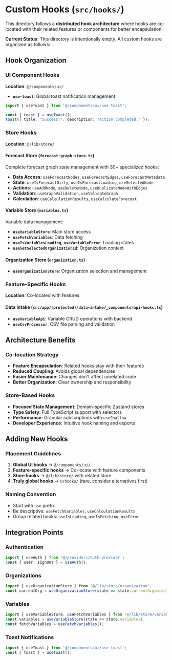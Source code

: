 # Custom Hooks (`src/hooks/`)

This directory follows a **distributed hook architecture** where hooks are co-located with their related features or components for better encapsulation.

**Current Status**: This directory is intentionally empty. All custom hooks are organized as follows:

## Hook Organization

### UI Component Hooks
**Location**: `@/components/ui/`
- **`use-toast`**: Global toast notification management

```typescript
import { useToast } from '@/components/ui/use-toast';

const { toast } = useToast();
toast({ title: "Success!", description: "Action completed." });
```

### Store Hooks
**Location**: `@/lib/store/`

#### Forecast Store (`forecast-graph-store.ts`)
Complete forecast graph state management with 30+ specialized hooks:
- **Data Access**: `useForecastNodes`, `useForecastEdges`, `useForecastMetadata`
- **State**: `useIsForecastDirty`, `useIsForecastLoading`, `useSelectedNode`
- **Actions**: `useAddNode`, `useDeleteNode`, `useDuplicateNodeWithEdges`
- **Validation**: `useGraphValidation`, `useValidateGraph`
- **Calculation**: `useCalculationResults`, `useCalculateForecast`

#### Variable Store (`variables.ts`)
Variable data management:
- **`useVariableStore`**: Main store access
- **`useFetchVariables`**: Data fetching
- **`useIsVariablesLoading`**, **`useVariableError`**: Loading states
- **`useSetSelectedOrganizationId`**: Organization context

#### Organization Store (`organization.ts`)
- **`useOrganizationStore`**: Organization selection and management

### Feature-Specific Hooks
**Location**: Co-located with features

#### Data Intake (`src/app/(protected)/data-intake/_components/api-hooks.ts`)
- **`useVariableApi`**: Variable CRUD operations with backend
- **`useCsvProcessor`**: CSV file parsing and validation

## Architecture Benefits

### Co-location Strategy
- **Feature Encapsulation**: Related hooks stay with their features
- **Reduced Coupling**: Avoids global dependencies
- **Easier Maintenance**: Changes don't affect unrelated code
- **Better Organization**: Clear ownership and responsibility

### Store-Based Hooks
- **Focused State Management**: Domain-specific Zustand stores
- **Type Safety**: Full TypeScript support with selectors
- **Performance**: Granular subscriptions with `useShallow`
- **Developer Experience**: Intuitive hook naming and exports

## Adding New Hooks

### Placement Guidelines
1. **Global UI hooks** → `@/components/ui/`
2. **Feature-specific hooks** → Co-locate with feature components
3. **Store hooks** → `@/lib/store/` with related store
4. **Truly global hooks** → `@/hooks/` (rare, consider alternatives first)

### Naming Convention
- Start with `use` prefix
- Be descriptive: `useFetchVariables`, `useCalculationResults`
- Group related hooks: `useIsLoading`, `useIsFetching`, `useError`

## Integration Points

### Authentication
```typescript
import { useAuth } from '@/providers/auth-provider';
const { user, signOut } = useAuth();
```

### Organizations
```typescript
import { useOrganizationStore } from '@/lib/store/organization';
const currentOrg = useOrganizationStore(state => state.currentOrganization);
```

### Variables
```typescript
import { useVariableStore, useFetchVariables } from '@/lib/store/variables';
const variables = useVariableStore(state => state.variables);
const fetchVariables = useFetchVariables();
```

### Toast Notifications
```typescript
import { useToast } from '@/components/ui/use-toast';
const { toast } = useToast();
``` 